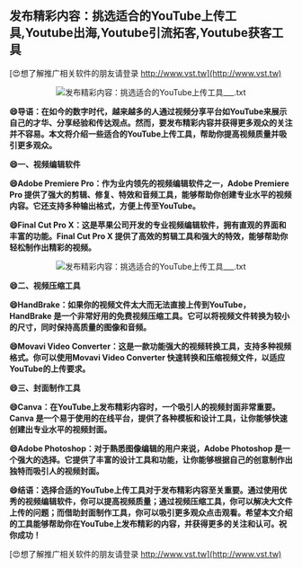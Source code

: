## **发布精彩内容：挑选适合的YouTube上传工具,Youtube出海,Youtube引流拓客,Youtube获客工具**

[😍想了解推广相关软件的朋友请登录 http://www.vst.tw](http://www.vst.tw)

 <center><img src="https://vst.tw/MP4/tuiguang/png/3.png" alt="发布精彩内容：挑选适合的YouTube上传工具___.txt"></center>

**😄导语：在如今的数字时代，越来越多的人通过视频分享平台如YouTube来展示自己的才华、分享经验和传达观点。然而，要发布精彩内容并获得更多观众的关注并不容易。本文将介绍一些适合的YouTube上传工具，帮助你提高视频质量并吸引更多观众。**

**😄一、视频编辑软件**

**😄Adobe Premiere Pro：作为业内领先的视频编辑软件之一，Adobe Premiere Pro 提供了强大的剪辑、修复、特效和音频工具，能够帮助你创建专业水平的视频内容。它还支持多种输出格式，方便上传至YouTube。**

**😄Final Cut Pro X：这是苹果公司开发的专业视频编辑软件，拥有直观的界面和丰富的功能。Final Cut Pro X 提供了高效的剪辑工具和强大的特效，能够帮助你轻松制作出精彩的视频。**

 <center><img src="https://vst.tw/MP4/tuiguang/png/6.png" alt="发布精彩内容：挑选适合的YouTube上传工具___.txt"></center>

**😄二、视频压缩工具**

**😄HandBrake：如果你的视频文件太大而无法直接上传到YouTube，HandBrake 是一个非常好用的免费视频压缩工具。它可以将视频文件转换为较小的尺寸，同时保持高质量的图像和音频。**

**😄Movavi Video Converter：这是一款功能强大的视频转换工具，支持多种视频格式。你可以使用Movavi Video Converter 快速转换和压缩视频文件，以适应YouTube的上传要求。**

**😄三、封面制作工具**

**😄Canva：在YouTube上发布精彩内容时，一个吸引人的视频封面非常重要。Canva 是一个易于使用的在线平台，提供了各种模板和设计工具，让你能够快速创建出专业水平的视频封面。**

**😄Adobe Photoshop：对于熟悉图像编辑的用户来说，Adobe Photoshop 是一个强大的选择。它提供了丰富的设计工具和功能，让你能够根据自己的创意制作出独特而吸引人的视频封面。**

**😄结语：选择合适的YouTube上传工具对于发布精彩内容至关重要。通过使用优秀的视频编辑软件，你可以提高视频质量；通过视频压缩工具，你可以解决大文件上传的问题；而借助封面制作工具，你可以吸引更多观众点击观看。希望本文介绍的工具能够帮助你在YouTube上发布精彩的内容，并获得更多的关注和认可。祝你成功！**

[😍想了解推广相关软件的朋友请登录 http://www.vst.tw](http://www.vst.tw)



